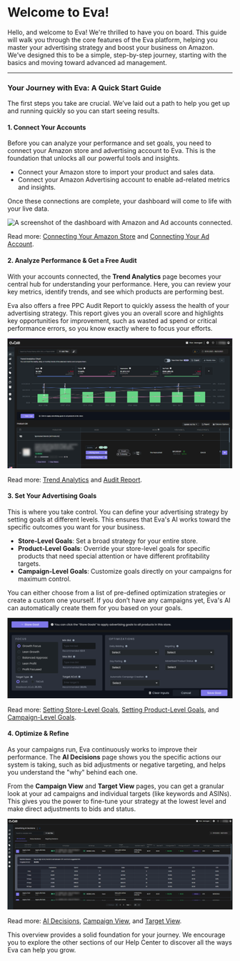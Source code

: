 # Welcome to Eva!

Hello, and welcome to Eva! We're thrilled to have you on board. This guide will walk you through the core features of the Eva platform, helping you master your advertising strategy and boost your business on Amazon. We’ve designed this to be a simple, step-by-step journey, starting with the basics and moving toward advanced ad management.

---

### Your Journey with Eva: A Quick Start Guide

The first steps you take are crucial. We’ve laid out a path to help you get up and running quickly so you can start seeing results.

#### 1. Connect Your Accounts
Before you can analyze your performance and set goals, you need to connect your Amazon store and advertising account to Eva. This is the foundation that unlocks all our powerful tools and insights.

- Connect your Amazon store to import your product and sales data.
- Connect your Amazon Advertising account to enable ad-related metrics and insights.

Once these connections are complete, your dashboard will come to life with your live data.

![A screenshot of the dashboard with Amazon and Ad accounts connected.](images/getting-started/dashboard-connected.png)

Read more: [Connecting Your Amazon Store](getting-started/connecting-your-amazon-store.md) and [Connecting Your Ad Account](getting-started/connecting-your-ad-account.md).

#### 2. Analyze Performance & Get a Free Audit
With your accounts connected, the **Trend Analytics** page becomes your central hub for understanding your performance. Here, you can review your key metrics, identify trends, and see which products are performing best.
    
Eva also offers a free PPC Audit Report to quickly assess the health of your advertising strategy. This report gives you an overall score and highlights key opportunities for improvement, such as wasted ad spend or critical performance errors, so you know exactly where to focus your efforts.

![A screenshot of the Trend Analytics page showing charts and key metrics.](images/performance-analysis-setting-goals/trend-analytics-overview.png)

Read more: [Trend Analytics](performance-analysis-setting-goals/trend-analytics.md) and [Audit Report](reports/audit-report.md).

#### 3. Set Your Advertising Goals
This is where you take control. You can define your advertising strategy by setting goals at different levels. This ensures that Eva's AI works toward the specific outcomes you want for your business.

- **Store-Level Goals**: Set a broad strategy for your entire store.
- **Product-Level Goals**: Override your store-level goals for specific products that need special attention or have different profitability targets.
- **Campaign-Level Goals**: Customize goals directly on your campaigns for maximum control.

You can either choose from a list of pre-defined optimization strategies or create a custom one yourself. If you don’t have any campaigns yet, Eva's AI can automatically create them for you based on your goals.

![A screenshot of the goals settings with options for ACoS, TACOS, and other optimizations.](images/ad-strategies/goals-setting.png)

Read more: [Setting Store-Level Goals](ad-strategies/store-level-goals.md), [Setting Product-Level Goals](ad-strategies/product-level-goals.md), and [Campaign-Level Goals](ad-strategies/campaign-level-goals.md).

#### 4. Optimize & Refine
As your campaigns run, Eva continuously works to improve their performance. The **AI Decisions** page shows you the specific actions our system is taking, such as bid adjustments or negative targeting, and helps you understand the "why" behind each one.

From the **Campaign View** and **Target View** pages, you can get a granular look at your ad campaigns and individual targets (like keywords and ASINs). This gives you the power to fine-tune your strategy at the lowest level and make direct adjustments to bids and status.

![A screenshot of the AI Decisions page showing a list of decisions taken by the AI.](images/reports/ai-decisions.png)

Read more: [AI Decisions](reports/ai-decisions.md), [Campaign View](in-depth-views/campaign-view.md), and [Target View](in-depth-views/target-view.md).

This overview provides a solid foundation for your journey. We encourage you to explore the other sections of our Help Center to discover all the ways Eva can help you grow.